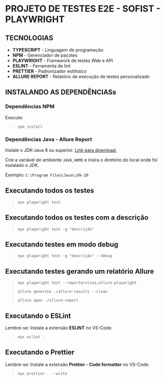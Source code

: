 # PROJETO DE TESTES E2E - SOFIST - PLAYWRIGHT

## TECNOLOGIAS
- **TYPESCRIPT** - Linguagem de programação
- **NPM** - Gerenciador de pacotes
- **PLAYWRIGHT** - Framework de testes Web e API
- **ESLINT** - Ferramenta de lint
- **PRETTIER** - Padronizador estilístico
- **ALLURE REPORT** - Relatório de execução de testes personalizado

## INSTALANDO AS DEPENDÊNCIASs

### Dependências NPM
Execute:
>`npm install`

### Dependências Java - Allure Report
Instale o JDK-Java 8 ou superior. [Link para download.](https://www.oracle.com/java/technologies/downloads/#jdk20-windows)

Crie a variável de ambiente `JAVA_HOME` e insira o diretório do local onde foi instalado o JDK.

Exemplo: `C:\Program Files\Java\jdk-20`

## Executando todos os testes
>`npx playwright test`

## Executando todos os testes com a descrição
>`npx playwright test -g "descrição"`

## Executando testes em modo debug
>`npx playwright test -g "descrição" --debug`

## Executando testes gerando um relatório Allure

>`npx playwright test --reporter=line,allure-playwright`

>`allure generate ./allure-results --clean`

>`allure open ./allure-report`

## Executando o ESLint
Lembre-se: Instale a extensão **ESLINT** no VS-Code.
>`npx eslint .`

## Executando o Prettier
Lembre-se: Instale a extensão **Prettier - Code formatter** no VS-Code.
>`npx prettier . --write`
